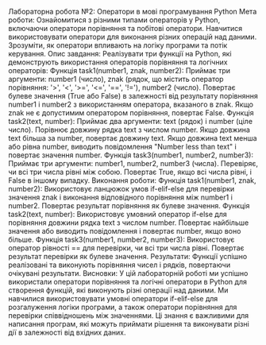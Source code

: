 Лабораторна робота №2: Оператори в мові програмування Python
Мета роботи:
Ознайомитися з різними типами операторів у Python, включаючи оператори порівняння та побітові оператори.
Навчитися використовувати оператори для виконання різних операцій над даними.
Зрозуміти, як оператори впливають на логіку програми та потік керування.
Опис завдання:
Реалізувати три функції на Python, які демонструють використання операторів порівняння та логічних операторів:
Функція task1(number1, znak, number2):
Приймає три аргументи: number1 (число), znak (рядок, що містить оператор порівняння: '>', '<', '>=', '<=', '==', '!='), number2 (число).
Повертає булеве значення (True або False) в залежності від результату порівняння number1 і number2 з використанням оператора, вказаного в znak.
Якщо znak не є допустимим оператором порівняння, повертає False.
Функція task2(text, number):
Приймає два аргументи: text (рядок) і number (ціле число).
Порівнює довжину рядка text з числом number.
Якщо довжина text більша за number, повертає довжину text.
Якщо довжина text менша або рівна number, виводить повідомлення "Number less than text" і повертає значення number.
Функція task3(number1, number2, number3):
Приймає три аргументи: number1, number2, number3 (числа).
Перевіряє, чи всі три числа рівні між собою.
Повертає True, якщо всі числа рівні, і False в іншому випадку.
Виконання роботи:
Функція task1(number1, znak, number2):
Використовує ланцюжок умов if-elif-else для перевірки значення znak і виконання відповідного порівняння між number1 і number2.
Повертає результат порівняння як булеве значення.
Функція task2(text, number):
Використовує умовний оператор if-else для порівняння довжини рядка text з числом number.
Повертає найбільше значення або виводить повідомлення і повертає number, якщо воно більше.
Функція task3(number1, number2, number3):
Використовує оператор рівності == для перевірки, чи всі три числа рівні.
Повертає результат перевірки як булеве значення.
Результати:
Функції успішно реалізовані та виконують порівняння чисел і рядків, повертаючи очікувані результати.
Висновки:
У цій лабораторній роботі ми успішно використали оператори порівняння та логічні оператори в Python для створення функцій, які виконують різні операції над даними. Ми навчилися використовувати умовні оператори if-elif-else для розгалуження логіки програми, а також оператори порівняння для перевірки співвідношень між значеннями. Ці знання є важливими для написання програм, які можуть приймати рішення та виконувати різні дії в залежності від вхідних даних.

